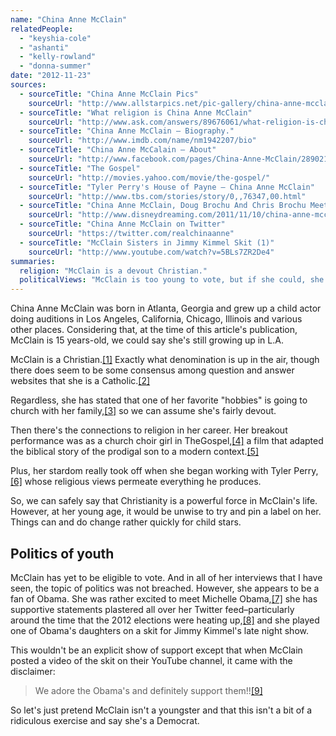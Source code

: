 ```yaml
---
name: "China Anne McClain"
relatedPeople:
  - "keyshia-cole"
  - "ashanti"
  - "kelly-rowland"
  - "donna-summer"
date: "2012-11-23"
sources:
  - sourceTitle: "China Anne McClain Pics"
    sourceUrl: "http://www.allstarpics.net/pic-gallery/china-anne-mcclain-pics.htm"
  - sourceTitle: "What religion is China Anne McClain"
    sourceUrl: "http://www.ask.com/answers/89676061/what-religion-is-china-anne-mcclain"
  - sourceTitle: "China Anne McClain – Biography."
    sourceUrl: "http://www.imdb.com/name/nm1942207/bio"
  - sourceTitle: "China Anne McCalain – About"
    sourceUrl: "http://www.facebook.com/pages/China-Anne-McClain/289021817790823?sk=info"
  - sourceTitle: "The Gospel"
    sourceUrl: "http://movies.yahoo.com/movie/the-gospel/"
  - sourceTitle: "Tyler Perry's House of Payne – China Anne McClain"
    sourceUrl: "http://www.tbs.com/stories/story/0,,76347,00.html"
  - sourceTitle: "China Anne McClain, Doug Brochu And Chris Brochu Meet First Lady Michelle Obama"
    sourceUrl: "http://www.disneydreaming.com/2011/11/10/china-anne-mcclain-doug-brochu-and-chris-brochu-meet-first-lady-michelle-obama/"
  - sourceTitle: "China Anne McClain on Twitter"
    sourceUrl: "https://twitter.com/realchinaanne"
  - sourceTitle: "McClain Sisters in Jimmy Kimmel Skit (1)"
    sourceUrl: "http://www.youtube.com/watch?v=5BLs7ZR2De4"
summaries:
  religion: "McClain is a devout Christian."
  politicalViews: "McClain is too young to vote, but if she could, she'd probably vote Democrat."
---
```


China Anne McClain was born in Atlanta, Georgia and grew up a child actor doing auditions in Los Angeles, California, Chicago, Illinois and various other places. Considering that, at the time of this article's publication, McClain is 15 years-old, we could say she's still growing up in L.A.

McClain is a Christian.<a class="source-citation" href="#http%3A%2F%2Fwww.allstarpics.net%2Fpic-gallery%2Fchina-anne-mcclain-pics.htm" title="China Anne McClain Pics">[1]</a> Exactly what denomination is up in the air, though there does seem to be some consensus among question and answer websites that she is a Catholic.<a class="source-citation" href="#http%3A%2F%2Fwww.ask.com%2Fanswers%2F89676061%2Fwhat-religion-is-china-anne-mcclain" title="What religion is China Anne McClain">[2]</a>

Regardless, she has stated that one of her favorite "hobbies" is going to church with her family,<a class="source-citation" href="#http%3A%2F%2Fwww.imdb.com%2Fname%2Fnm1942207%2Fbio" title="China Anne McClain – Biography.">[3]</a> so we can assume she's fairly devout.

Then there's the connections to religion in her career. Her breakout performance was as a church choir girl in TheGospel,<a class="source-citation" href="#http%3A%2F%2Fwww.facebook.com%2Fpages%2FChina-Anne-McClain%2F289021817790823%3Fsk%3Dinfo" title="China Anne McCalain – About">[4]</a> a film that adapted the biblical story of the prodigal son to a modern context.<a class="source-citation" href="#http%3A%2F%2Fmovies.yahoo.com%2Fmovie%2Fthe-gospel%2F" title="The Gospel">[5]</a>

Plus, her stardom really took off when she began working with Tyler Perry,<a class="source-citation" href="#http%3A%2F%2Fwww.tbs.com%2Fstories%2Fstory%2F0%2C%2C76347%2C00.html" title="Tyler Perry&apos;s House of Payne – China Anne McClain">[6]</a> whose religious views permeate everything he produces.

So, we can safely say that Christianity is a powerful force in McClain's life. However, at her young age, it would be unwise to try and pin a label on her. Things can and do change rather quickly for child stars.


## Politics of youth

McClain has yet to be eligible to vote. And in all of her interviews that I have seen, the topic of politics was not breached. However, she appears to be a fan of Obama. She was rather excited to meet Michelle Obama,<a class="source-citation" href="#http%3A%2F%2Fwww.disneydreaming.com%2F2011%2F11%2F10%2Fchina-anne-mcclain-doug-brochu-and-chris-brochu-meet-first-lady-michelle-obama%2F" title="China Anne McClain, Doug Brochu And Chris Brochu Meet First Lady Michelle Obama">[7]</a> she has supportive statements plastered all over her Twitter feed–particularly around the time that the 2012 elections were heating up,<a class="source-citation" href="#https%3A%2F%2Ftwitter.com%2Frealchinaanne" title="China Anne McClain on Twitter">[8]</a> and she played one of Obama's daughters on a skit for Jimmy Kimmel's late night show.

This wouldn't be an explicit show of support except that when McClain posted a video of the skit on their YouTube channel, it came with the disclaimer:

>We adore the Obama's and definitely support them!!<a class="source-citation" href="#http%3A%2F%2Fwww.youtube.com%2Fwatch%3Fv%3D5BLs7ZR2De4" title="McClain Sisters in Jimmy Kimmel Skit (1)">[9]</a>

So let's just pretend McClain isn't a youngster and that this isn't a bit of a ridiculous exercise and say she's a Democrat.